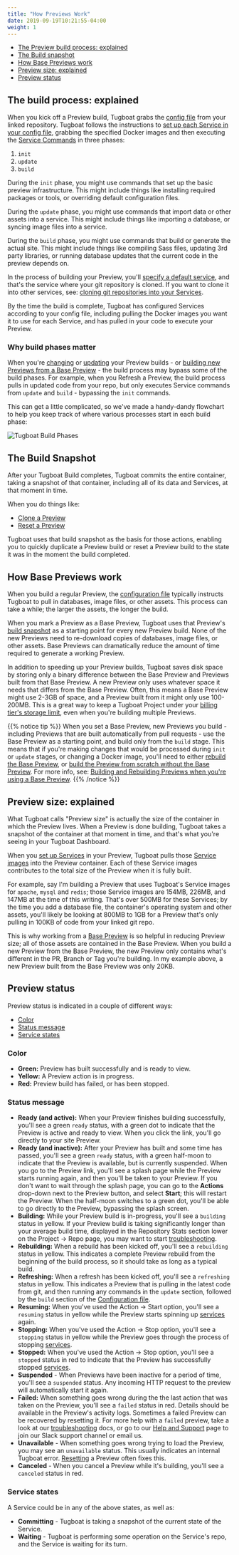 ```yaml
---
title: "How Previews Work"
date: 2019-09-19T10:21:55-04:00
weight: 1
---
```


- [The Preview build process: explained](#the-build-process-explained)
- [The Build snapshot](#the-build-snapshot)
- [How Base Previews work](#how-base-previews-work)
- [Preview size: explained](#preview-size-explained)
- [Preview status](#preview-status)

## The build process: explained

When you kick off a Preview build, Tugboat grabs the
[config file](../../setting-up-tugboat/index.md#create-a-tugboat-config-file)
from your linked repository. Tugboat follows the instructions to
[set up each Service in your config file](../../setting-up-services/how-to-set-up-services/index.md),
grabbing the specified Docker images and then executing the
[Service Commands](../../setting-up-services/how-to-set-up-services/index.md#leverage-service-commands-optional)
in three phases:

1. `init`
2. `update`
3. `build`

During the `init` phase, you might use commands that set up the basic preview
infrastructure. This might include things like installing required packages or
tools, or overriding default configuration files.

During the `update` phase, you might use commands that import data or other
assets into a service. This might include things like importing a database, or
syncing image files into a service.

During the `build` phase, you might use commands that build or generate the
actual site. This might include things like compiling Sass files, updating 3rd
party libraries, or running database updates that the current code in the
preview depends on.

In the process of building your Preview, you'll
[specify a default service](../../setting-up-services/how-to-set-up-services/index.md#define-a-default-service),
and that's the service where your git repository is cloned. If you want to clone
it into other services, see:
[cloning git repositories into your Services](../../setting-up-services/how-to-set-up-services/index.md#clone-git-repositories-into-your-services).

By the time the build is complete, Tugboat has configured Services according to
your config file, including pulling the Docker images you want it to use for
each Service, and has pulled in your code to execute your Preview.

### Why build phases matter

When you're [changing](../administer-previews/index.md#rebuild-previews) or
[updating](../administer-previews/index.md#refresh-previews) your Preview
builds - or
[building new Previews from a Base Preview](../work-with-base-previews/index.md#building-and-rebuilding-previews-when-youre-using-a-base-preview) -
the build process may bypass some of the build phases. For example, when you
Refresh a Preview, the build process pulls in updated code from your repo, but
only executes Service commands from `update` and `build` - bypassing the `init`
commands.

This can get a little complicated, so we've made a handy-dandy flowchart to help
you keep track of where various processes start in each build phase:

![Tugboat Build Phases](../../_images/tugboat-build-phases.png)

## The Build Snapshot

After your Tugboat Build completes, Tugboat commits the entire container, taking
a snapshot of that container, including all of its data and Services, at that
moment in time.

When you do things like:

- [Clone a Preview](../administer-previews/index.md#duplicate-a-preview)
- [Reset a Preview](../administer-previews/index.md#reset)

Tugboat uses that build snapshot as the basis for those actions, enabling you to
quickly duplicate a Preview build or reset a Preview build to the state it was
in the moment the build completed.

## How Base Previews work

When you build a regular Preview, the
[configuration file](../../setting-up-tugboat/index.md#create-a-tugboat-config-file)
typically instructs Tugboat to pull in databases, image files, or other assets.
This process can take a while; the larger the assets, the longer the build.

When you mark a Preview as a Base Preview, Tugboat uses that Preview's
[build snapshot](#the-build-snapshot) as a starting point for every new Preview
build. None of the new Previews need to re-download copies of databases, image
files, or other assets. Base Previews can dramatically reduce the amount of time
required to generate a working Preview.

In addition to speeding up your Preview builds, Tugboat saves disk space by
storing only a binary difference between the Base Preview and Previews built
from that Base Preview. A new Preview only uses whatever space it needs that
differs from the Base Preview. Often, this means a Base Preview might use 2-3GB
of space, and a Preview built from it might only use 100-200MB. This is a great
way to keep a Tugboat Project under your
[billing tier's storage limit](../../tugboat-billing/index.md#how-does-tugboat-pricing-work),
even when you're building multiple Previews.

{{% notice tip %}} When you set a Base Preview, new Previews you build -
including Previews that are built automatically from pull requests - use the
Base Preview as a starting point, and build only from the `build` stage. This
means that if you're making changes that would be processed during `init` or
`update` stages, or changing a Docker image, you'll need to either
[rebuild the Base Preview](../work-with-base-previews/index.md#change-a-base-preview),
or
[build the Preview from scratch without the Base Preview](../work-with-base-previews/index.md#build-a-preview-with-no-base-preview).
For more info, see:
[Building and Rebuilding Previews when you're using a Base Preview](../work-with-base-previews/index.md#building-and-rebuilding-previews-when-youre-using-a-base-preview).
{{% /notice %}}

## Preview size: explained

What Tugboat calls "Preview size" is actually the size of the container in which
the Preview lives. When a Preview is done building, Tugboat takes a snapshot of
the container at that moment in time, and that's what you're seeing in your
Tugboat Dashboard.

When you [set up Services](../../setting-up-services/index.md) in your Preview,
Tugboat pulls those
[Service images](../../setting-up-services/how-to-set-up-services/index.md#specify-a-service-image)
into the Preview container. Each of these Service images contributes to the
total size of the Preview when it is fully built.

For example, say I'm building a Preview that uses Tugboat's Service images for
`apache`, `mysql` and `redis`; those Service images are 154MB, 226MB, and 147MB
at the time of this writing. That's over 500MB for these Services; by the time
you add a database file, the container's operating system and other assets,
you'll likely be looking at 800MB to 1GB for a Preview that's only pulling in
100KB of code from your linked git repo.

This is why working from a [Base Preview](#how-base-previews-work) is so helpful
in reducing Preview size; all of those assets are contained in the Base Preview.
When you build a new Preview from the Base Preview, the new Preview only
contains what's different in the PR, Branch or Tag you're building. In my
example above, a new Preview built from the Base Preview was only 20KB.

## Preview status

Preview status is indicated in a couple of different ways:

- [Color](#color)
- [Status message](#status-message)
- [Service states](#service-states)

### Color

- **Green:** Preview has built successfully and is ready to view.
- **Yellow:** A Preview action is in progress.
- **Red:** Preview build has failed, or has been stopped.

### Status message

- **Ready (and active):** When your Preview finishes building successfully,
  you'll see a green `ready` status, with a green dot to indicate that the
  Preview is active and ready to view. When you click the link, you'll go
  directly to your site Preview.
- **Ready (and inactive):** After your Preview has built and some time has
  passed, you'll see a green `ready` status, with a green half-moon to indicate
  that the Preview is available, but is currently suspended. When you go to the
  Preview link, you'll see a splash page while the Preview starts running again,
  and then you'll be taken to your Preview. If you don't want to wait through
  the splash page, you can go to the **Actions** drop-down next to the Preview
  button, and select **Start**; this will restart the Preview. When the
  half-moon switches to a green dot, you'll be able to go directly to the
  Preview, bypassing the splash screen.
- **Building:** While your Preview build is in-progress, you'll see a `building`
  status in yellow. If your Preview build is taking significantly longer than
  your average build time, displayed in the Repository Stats section lower on
  the Project -> Repo page, you may want to start
  [troubleshooting](../../troubleshooting/index.md).
- **Rebuilding:** When a rebuild has been kicked off, you'll see a `rebuilding`
  status in yellow. This indicates a complete Preview rebuild from the beginning
  of the build process, so it should take as long as a typical build.
- **Refreshing:** When a refresh has been kicked off, you'll see a `refreshing`
  status in yellow. This indicates a Preview that is pulling in the latest code
  from git, and then running any commands in the `update` section, followed by
  the `build` section of the
  [Configuration file](../../setting-up-tugboat/index.md#create-a-tugboat-config-file).
- **Resuming:** When you've used the Action -> Start option, you'll see a
  `resuming` status in yellow while the Preview starts spinning up
  [services](../../setting-up-services/index.md) again.
- **Stopping:** When you've used the Action -> Stop option, you'll see a
  `stopping` status in yellow while the Preview goes through the process of
  stopping [services](../../setting-up-services/index.md).
- **Stopped:** When you've used the Action -> Stop option, you'll see a
  `stopped` status in red to indicate that the Preview has successfully stopped
  [services](../../setting-up-services/index.md).
- **Suspended** - When Previews have been inactive for a period of time, you'll
  see a `suspended` status. Any incoming HTTP request to the preview will
  automatically start it again.
- **Failed:** When something goes wrong during the the last action that was
  taken on the Preview, you'll see a `failed` status in red. Details should be
  available in the Preview's activity logs. Sometimes a failed Preview can be
  recovered by resetting it. For more help with a `failed` preview, take a look
  at our [troubleshooting](../../troubleshooting/index.md) docs, or go to our
  [Help and Support](../../support/index.md) page to join our Slack support
  channel or email us.
- **Unavailable** - When something goes wrong trying to load the Preview, you
  may see an `unavailable` status. This usually indicates an internal Tugboat
  error. [Resetting](../administer-previews/index.md#reset) a Preview often
  fixes this.
- **Canceled** - When you cancel a Preview while it's building, you'll see a
  `canceled` status in red.

### Service states

A Service could be in any of the above states, as well as:

- **Committing** - Tugboat is taking a snapshot of the current state of the
  Service.
- **Waiting** - Tugboat is performing some operation on the Service's repo, and
  the Service is waiting for its turn.
